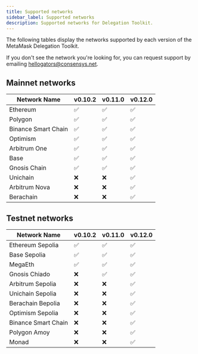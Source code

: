 ```yaml
---
title: Supported networks
sidebar_label: Supported networks
description: Supported networks for Delegation Toolkit.
---
```


The following tables display the networks supported by each version of the MetaMask Delegation Toolkit.

If you don't see the network you're looking for, you can request support by emailing hellogators@consensys.net.

## Mainnet networks

| Network Name        | v0.10.2 | v0.11.0 | v0.12.0 |
| ------------------- | ------- | ------- | ------- |
| Ethereum            | ✅      | ✅      | ✅      |
| Polygon             | ✅      | ✅      | ✅      |
| Binance Smart Chain | ✅      | ✅      | ✅      |
| Optimism            | ✅      | ✅      | ✅      |
| Arbitrum One        | ✅      | ✅      | ✅      |
| Base                | ✅      | ✅      | ✅      |
| Gnosis Chain        | ✅      | ✅      | ✅      |
| Unichain            | ❌      | ❌      | ✅      |
| Arbitrum Nova       | ❌      | ❌      | ✅      |
| Berachain           | ❌      | ❌      | ✅      |

## Testnet networks

| Network Name                | v0.10.2 | v0.11.0 | v0.12.0 |
| --------------------------- | ------- | ------- | ------- |
| Ethereum Sepolia            | ✅      | ✅      | ✅      |
| Base Sepolia                | ✅      | ✅      | ✅      |
| MegaEth                     | ✅      | ✅      | ✅      |
| Gnosis Chiado               | ❌      | ✅      | ✅      |
| Arbitrum Sepolia            | ❌      | ❌      | ✅      |
| Unichain Sepolia            | ❌      | ❌      | ✅      |
| Berachain Bepolia           | ❌      | ❌      | ✅      |
| Optimism Sepolia            | ❌      | ❌      | ✅      |
| Binance Smart Chain         | ❌      | ❌      | ✅      |
| Polygon Amoy                | ❌      | ❌      | ✅      |
| Monad                       | ❌      | ❌      | ✅      |  
